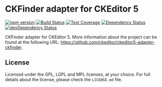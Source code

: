 CKFinder adapter for CKEditor 5
========================================

[![npm version](https://badge.fury.io/js/%40ckeditor%2Fckeditor5-adapter-ckfinder.svg)](https://www.npmjs.com/package/@ckeditor/ckeditor5-adapter-ckfinder)
[![Build Status](https://travis-ci.org/ckeditor/ckeditor5-adapter-ckfinder.svg)](https://travis-ci.org/ckeditor/ckeditor5-adapter-ckfinder)
[![Test Coverage](https://codeclimate.com/github/ckeditor/ckeditor5-adapter-ckfinder/badges/coverage.svg)](https://codeclimate.com/github/ckeditor/ckeditor5-adapter-ckfinder/coverage)
[![Dependency Status](https://david-dm.org/ckeditor/ckeditor5-adapter-ckfinder/status.svg)](https://david-dm.org/ckeditor/ckeditor5-adapter-ckfinder)
[![devDependency Status](https://david-dm.org/ckeditor/ckeditor5-adapter-ckfinder/dev-status.svg)](https://david-dm.org/ckeditor/ckeditor5-adapter-ckfinder?type=dev)

CKFinder adapter for CKEditor 5. More information about the project can be found at the following URL: <https://github.com/ckeditor/ckeditor5-adapter-ckfinder>.

## License

Licensed under the GPL, LGPL and MPL licenses, at your choice. For full details about the license, please check the `LICENSE.md` file.
